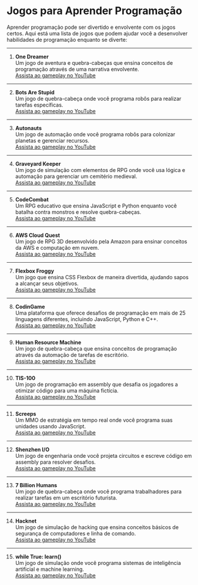 # Jogos para Aprender Programação

Aprender programação pode ser divertido e envolvente com os jogos certos. Aqui está uma lista de jogos que podem ajudar você a desenvolver habilidades de programação enquanto se diverte:

---

1. **One Dreamer**  
   Um jogo de aventura e quebra-cabeças que ensina conceitos de programação através de uma narrativa envolvente.  
   [Assista ao gameplay no YouTube](https://www.youtube.com/watch?v=vYGJ4mXlQPw&pp=ygULb25lIGRyZWFtZXI%3D)

---

2. **Bots Are Stupid**  
   Um jogo de quebra-cabeça onde você programa robôs para realizar tarefas específicas.  
   [Assista ao gameplay no YouTube](https://www.youtube.com/watch?v=EOYJwXfsPG8&pp=ygUPYm90cyBhcmUgc3R1cGlk)

---

3. **Autonauts**  
   Um jogo de automação onde você programa robôs para colonizar planetas e gerenciar recursos.  
   [Assista ao gameplay no YouTube](https://www.youtube.com/watch?v=TftBp8RDAX8&pp=ygUJYXV0b25hdXRz)

---

4. **Graveyard Keeper**  
   Um jogo de simulação com elementos de RPG onde você usa lógica e automação para gerenciar um cemitério medieval.  
   [Assista ao gameplay no YouTube](https://www.youtube.com/watch?v=YH8bmTKIkag&pp=ygUQZ3JhdmV5YXJkIGtlZXBlcg%3D%3D)

---

5. **CodeCombat**  
   Um RPG educativo que ensina JavaScript e Python enquanto você batalha contra monstros e resolve quebra-cabeças.  
   [Assista ao gameplay no YouTube](https://www.youtube.com/watch?v=rOXRBQIXvlI&pp=ygULY29kZSBjb21iYXQ%3D)

---

6. **AWS Cloud Quest**  
   Um jogo de RPG 3D desenvolvido pela Amazon para ensinar conceitos da AWS e computação em nuvem.  
   [Assista ao gameplay no YouTube](https://www.youtube.com/watch?v=lcmVvIeiFGc&pp=ygUPYXdzIGNsb3VkIHF1ZXN0)

---

7. **Flexbox Froggy**  
   Um jogo que ensina CSS Flexbox de maneira divertida, ajudando sapos a alcançar seus objetivos.  
   [Assista ao gameplay no YouTube](https://www.youtube.com/watch?v=8qI9f5R-2Ok&pp=ygUWZmxleGJveCBmcm9nZ3kgdHJhaWxlcg%3D%3D)

---

8. **CodinGame**  
   Uma plataforma que oferece desafios de programação em mais de 25 linguagens diferentes, incluindo JavaScript, Python e C++.  
   [Assista ao gameplay no YouTube](https://www.youtube.com/watch?v=S41-UilEqn4&pp=ygURY29kaW5HYW1lIHRyYWlsZXI%3D)

---

9. **Human Resource Machine**  
   Um jogo de quebra-cabeça que ensina conceitos de programação através da automação de tarefas de escritório.  
   [Assista ao gameplay no YouTube](https://www.youtube.com/watch?v=_KDx9ldlPP4&pp=ygUeaHVtYW4gcmVzb3VyY2UgbWFjaGluZSB0cmFpbGVy)

---

10. **TIS-100**  
   Um jogo de programação em assembly que desafia os jogadores a otimizar código para uma máquina fictícia.  
   [Assista ao gameplay no YouTube](https://www.youtube.com/watch?v=HSg1qT2aNnw&pp=ygUPdGlzIDEwMCB0cmFpbGVy)

---

11. **Screeps**  
   Um MMO de estratégia em tempo real onde você programa suas unidades usando JavaScript.  
   [Assista ao gameplay no YouTube](https://www.youtube.com/watch?v=LkXuGcrCZtU&pp=ygUPc2NyZWVwcyB0cmFpbGVy)

---

12. **Shenzhen I/O**  
   Um jogo de engenharia onde você projeta circuitos e escreve código em assembly para resolver desafios.  
   [Assista ao gameplay no YouTube](https://www.youtube.com/watch?v=uUZb66Mz6u4&pp=ygUUU2hlbnpoZW4gSS9PIHRyYWlsZXI%3D)

---

13. **7 Billion Humans**  
   Um jogo de quebra-cabeça onde você programa trabalhadores para realizar tarefas em um escritório futurista.  
   [Assista ao gameplay no YouTube]([https://www.youtube.com/watch?v=6vGoLjIVvLM](https://www.youtube.com/watch?v=LWmMNDbJJjg&pp=ygUYNyBCaWxsaW9uIEh1bWFucyB0cmFpbGVy))

---

14. **Hacknet**  
   Um jogo de simulação de hacking que ensina conceitos básicos de segurança de computadores e linha de comando.  
   [Assista ao gameplay no YouTube]([https://www.youtube.com/watch?v=riCgsTqBY4M](https://www.youtube.com/watch?v=FgDmU7Pb96Y&pp=ygUPSGFja25ldCB0cmFpbGVy))

---

15. **while True: learn()**  
   Um jogo de simulação onde você programa sistemas de inteligência artificial e machine learning.  
   [Assista ao gameplay no YouTube](https://www.youtube.com/watch?v=D1oR5UkZusw&pp=ygUbd2hpbGUgVHJ1ZTogbGVhcm4oKSB0cmFpbGVy)
